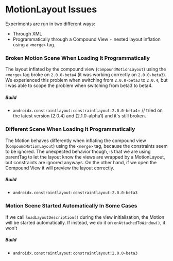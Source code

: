 # MotionLayout Issues

Experiments are run in two different ways:

- Through XML
- Programmatically through a Compound View + nested layout inflation using a `<merge>` tag.

### Broken Motion Scene When Loading It Programmatically

The layout inflated by the compound view (`CompoundMotionLayout`) using the `<merge>` tag broke on `2.0.0-beta4` (it was working correctly on `2.0.0-beta3`). We experienced this problem when switching from `2.0.0-beta3` to `2.0.4`, but I was able to scope the problem when switching from beta3 to beta4.

##### Build

- `androidx.constraintlayout:constraintlayout:2.0.0-beta4`+ // tried on the latest version (2.0.4) and (2.1.0-alpha1) and it's still broken.

### Different Scene When Loading It Programmatically

The Motion behaves differently when inflating the compound view (`CompoundMotionLayout`) using the `<merge>` tag, because the constraints seem to be ignored. The unexpected behavior though, is that we are using parentTag to let the layout know the views are wrapped by a MotionLayout, but constraints are ignored anyways. On the other hand, if we open the Compound View it will preview the layout correctly.

##### Build

- `androidx.constraintlayout:constraintlayout:2.0.0-beta3`

### Motion Scene Started Automatically In Some Cases

If we call `loadLayoutDescription()` during the view initialisation, the Motion will be started automatically. If instead, we do it on `onAttachedToWindow()`, it won't

##### Build

- `androidx.constraintlayout:constraintlayout:2.0.0-beta3`








